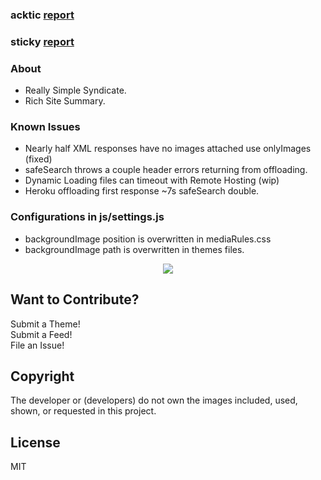 ### acktic <a href='https://gtmetrix.com/reports/acktic.github.io/ZKQjuDMS/' target='_blank'>report</a>
### sticky <a href='https://gtmetrix.com/reports/acktic.github.io/gRSyzCn9/' target='_blank'>report</a>

### About
  - Really Simple Syndicate.
  - Rich Site Summary.

### Known Issues

* Nearly half XML responses have no images attached use onlyImages (fixed)
* safeSearch throws a couple header errors returning from offloading.
* Dynamic Loading files can timeout with Remote Hosting (wip)
* Heroku offloading first response ~7s safeSearch double.

### Configurations in js/settings.js

* backgroundImage position is overwritten in mediaRules.css
* backgroundImage path is overwritten in themes files.

<p align='center'><img src='screenshots/Preview.gif'></p>

Want to Contribute?
----

Submit a Theme!<br>
Submit a Feed!<br>
File an Issue!<br>

Copyright
----

The developer or (developers) do not own the images included, used, shown, or requested in this project.

License
----

MIT
